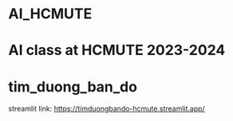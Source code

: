 # AI_HCMUTE 

# AI class at HCMUTE 2023-2024

# tim_duong_ban_do
streamlit link: https://timduongbando-hcmute.streamlit.app/
